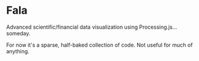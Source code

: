 # Fala #

Advanced scientific/financial data visualization using Processing.js... someday. 

For now it's a sparse, half-baked collection of code. Not useful for much of anything.


